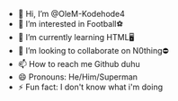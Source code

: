 - 👋 Hi, I’m @OleM-Kodehode4
- 👀 I’m interested in Football⚽
- 🌱 I’m currently learning HTML🖥️
- 💞️ I’m looking to collaborate on N0thing⛔
- 📫 How to reach me Github duhu
- 😄 Pronouns: He/Him/Superman
- ⚡ Fun fact: I don't know what i'm doing

<!---
OleM-Kodehode4/OleM-Kodehode4 is a ✨ special ✨ repository because its `README.md` (this file) appears on your GitHub profile.
You can click the Preview link to take a look at your changes.
--->
